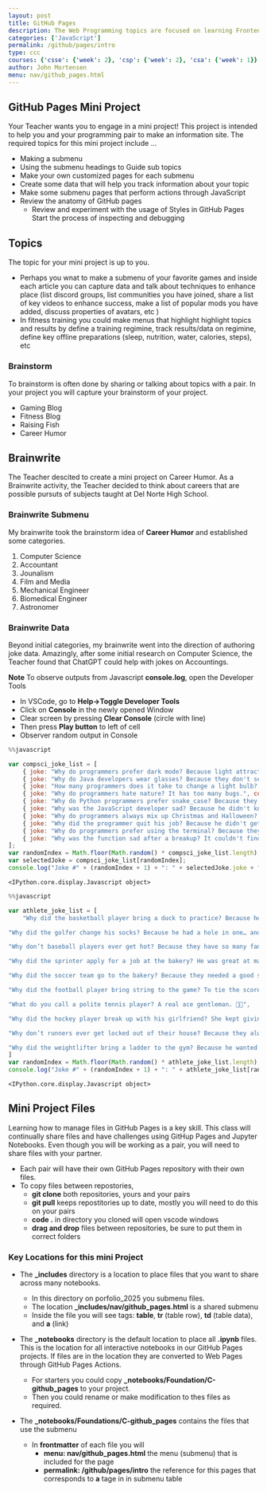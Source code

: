 ```yaml
---
layout: post
title: GitHub Pages
description: The Web Programming topics are focused on learning Frontend programming, GitHub Pages, and Jupyter Notebooks.
categories: ['JavaScript']
permalink: /github/pages/intro
type: ccc
courses: {'csse': {'week': 2}, 'csp': {'week': 2}, 'csa': {'week': 1}}
author: John Mortensen
menu: nav/github_pages.html
---
```


## GitHub Pages Mini Project

Your Teacher wants you to engage in a mini project!  This project is intended to help you and your programming pair to make an information site.  The required topics for this mini project include ...

- Making a submenu
- Using the submenu headings to Guide sub topics
- Make your own customized pages for each submenu
- Create some data that will help you track information about your topic
- Make some submenu pages that perform actions through JavaScript
- Review the anatomy of GitHub pages
  - Review and experiment with the usage of Styles in GitHub Pages
Start the process of inspecting and debugging

## Topics

The topic for your mini project is up to you.
- Perhaps you wnat to make a submenu of your favorite games and inside each article you can capture data and talk about techniques to enhance place (list discord groups, list communities you have joined, share a list of key videos to enhance success, make a list of popular mods you have added, discuss properties of avatars, etc )  
- In fitness training you could make menus that highlight highlight topics and results by define a training regimine, track results/data on regimine, define key offline preparations (sleep, nutrition, water, calories, steps), etc


### Brainstorm

To brainstorm is often done by sharing or talking about topics with a pair.  In your project you will capture your brainstorm of your project.

- Gaming Blog
- Fitness Blog
- Raising Fish
- Career Humor

## Brainwrite 

The Teacher descited to create a mini project on Career Humor.  As a Brainwrite activity, the Teacher decided to think about careers that are possible pursuts of subjects taught at Del Norte High School.

### Brainwrite Submenu

My brainwrite took the brainstorm idea of **Career Humor** and established some categories.   

1. Computer Science
2. Accountant
3. Jounalism
4. Film and Media
5. Mechanical Engineer
6. Biomedical Engineer
7. Astronomer


### Brainwrite Data

Beyond initial categories, my brainwrite went into the direction of authoring joke data.  Amazingly, after some initial research on Computer Science, the Teacher found that ChatGPT could help with jokes on Accountings.

**Note** To observe outputs from Javascript **console.log**, open the Developer Tools
  - In VSCode, go to **Help->Toggle Developer Tools**
  - Click on **Console** in the newly opened Window
  - Clear screen by pressing **Clear Console** (circle with line)
  - Then press **Play button** to left of cell
  - Observer random output in Console


```javascript
%%javascript

var compsci_joke_list = [
    { joke: "Why do programmers prefer dark mode? Because light attracts bugs.", complexity: "O(1)" },
    { joke: "Why do Java developers wear glasses? Because they don't see sharp.", complexity: "O(1)" },
    { joke: "How many programmers does it take to change a light bulb? None, that's a hardware problem.", complexity: "O(1)" },
    { joke: "Why do programmers hate nature? It has too many bugs.", complexity: "O(n)" },
    { joke: "Why do Python programmers prefer snake_case? Because they can't C.", complexity: "O(1)" },
    { joke: "Why was the JavaScript developer sad? Because he didn't know how to 'null' his feelings.", complexity: "O(1)" },
    { joke: "Why do programmers always mix up Christmas and Halloween? Because Oct 31 == Dec 25.", complexity: "O(1)" },
    { joke: "Why did the programmer quit his job? Because he didn't get arrays.", complexity: "O(n)" },
    { joke: "Why do programmers prefer using the terminal? Because they don't like Windows.", complexity: "O(1)" },
    { joke: "Why was the function sad after a breakup? It couldn't find its closure.", complexity: "O(1)" }
];
var randomIndex = Math.floor(Math.random() * compsci_joke_list.length);
var selectedJoke = compsci_joke_list[randomIndex];
console.log("Joke #" + (randomIndex + 1) + ": " + selectedJoke.joke + " (Complexity: " + selectedJoke.complexity + ")");
```


    <IPython.core.display.Javascript object>



```javascript
%%javascript

var athlete_joke_list = [
    "Why did the basketball player bring a duck to practice? Because he wanted more quack-boards. 🏀🦆",

"Why did the golfer change his socks? Because he had a hole in one… and a blister in the other. ⛳🧦",

"Why don’t baseball players ever get hot? Because they have so many fans. ⚾🪭",

"Why did the sprinter apply for a job at the bakery? He was great at making things roll fast. 🏃‍♂️🥖",

"Why did the soccer team go to the bakery? Because they needed a good striker roll. ⚽🥐",

"Why did the football player bring string to the game? To tie the score. 🏈🪢",

"What do you call a polite tennis player? A real ace gentleman. 🎾🎩",

"Why did the hockey player break up with his girlfriend? She kept giving him the cold shoulder. 🏒🥶",

"Why don’t runners ever get locked out of their house? Because they always jog their memory. 🏃‍♀️🧠",

"Why did the weightlifter bring a ladder to the gym? Because he wanted to take his reps to the next level. 🏋️‍♂️🪜"
]
var randomIndex = Math.floor(Math.random() * athlete_joke_list.length);
console.log("Joke #" + (randomIndex + 1) + ": " + athlete_joke_list[randomIndex]);
```


    <IPython.core.display.Javascript object>


## Mini Project Files

Learning how to manage files in GitHub Pages is a key skill.  This class will continually share files and have challenges using GitHup Pages and Jupyter Notebooks.  Even though you will be working as a pair, you will need to share files with your partner.
- Each pair will have their own GitHub Pages repository with their own files.
- To copy files between repostories, 
  - **git clone** both repositories, yours and your pairs
  - **git pull** keeps repostitories up to date, mostly you will need to do this on your pairs
  - **code .** in directory you cloned will open vscode windows 
  - **drag and drop** files between repositories, be sure to put them in correct folders

### Key Locations for this mini Project

- The **_includes** directory is a location to place files that you want to share across many notebooks.  
  - In this directory on porfolio_2025 you submenu files.
  - The location **_includes/nav/github_pages.html** is a shared submenu
  - Inside the file you will see tags: **table**, **tr** (table row), **td** (table data), and **a** (link) 

- The **_notebooks** directory is the default location to place all **.ipynb** files.  This is the location for all interactive notebooks in our GitHub Pages projects.  If files are in the location they are converted to Web Pages through GitHub Pages Actions.
  - For starters you could copy **_notebooks/Foundation/C-github_pages** to your project.
  - Then you could rename or make modification to thes files as required.


- The **_notebooks/Foundations/C-github_pages** contains the files that use the submenu
  - In **frontmatter** of each file you will 
    - **menu: nav/github_pages.html** the menu (submenu) that is included for the page
    - **permalink: /github/pages/intro** the reference for this pages that corresponds to **a** tage in in submenu table



